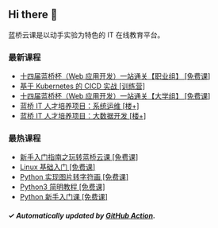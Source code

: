 ## Hi there 👋

蓝桥云课是以动手实验为特色的 IT 在线教育平台。

### 最新课程

<!-- LATEST:START -->
- [十四届蓝桥杯（Web 应用开发）一站通关【职业组】 [免费课]](https://www.lanqiao.cn/courses/10998/)
- [基于 Kubernetes 的 CICD 实战 [训练营]](https://www.lanqiao.cn/courses/10022/)
- [十四届蓝桥杯（Web 应用开发）一站通关【大学组】 [免费课]](https://www.lanqiao.cn/courses/10532/)
- [蓝桥 IT 人才培养项目：系统运维 [楼+]](https://www.lanqiao.cn/courses/9120/)
- [蓝桥 IT 人才培养项目：大数据开发 [楼+]](https://www.lanqiao.cn/courses/9119/)
<!-- LATEST:END -->

### 最热课程

<!-- HOTEST:START -->
- [新手入门指南之玩转蓝桥云课 [免费课]](https://www.lanqiao.cn/courses/63/)
- [Linux 基础入门 [免费课]](https://www.lanqiao.cn/courses/1/)
- [Python 实现图片转字符画 [免费课]](https://www.lanqiao.cn/courses/370/)
- [Python3 简明教程 [免费课]](https://www.lanqiao.cn/courses/596/)
- [Python 新手入门课 [免费课]](https://www.lanqiao.cn/courses/1330/)
<!-- HOTEST:END -->

##### ✓ Automatically updated by [GitHub Action](https://github.com/lanqiao-courses/.github/actions/workflows/update.yml).
